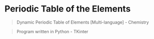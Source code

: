 # Periodic Table of the Elements

> Dynamic Periodic Table of Elements [Multi-language] - Chemistry

> Program written in Python - TKinter
